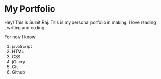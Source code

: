 # My Portfolio

Hey! This is Sumit Raj. This is my personal porfolio in making. I love reading , writing and coding.

For now I know:

1. javaScript
1. HTML
1. CSS
1. jQuery
1. Git
1. Github
